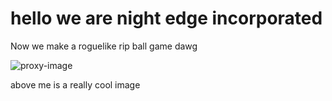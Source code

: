 # hello we are night edge incorporated
Now we make a roguelike rip ball game dawg

![proxy-image](https://github.com/user-attachments/assets/f39a043e-f49e-475d-8c69-3572fb661b46)

above me is a really cool image
